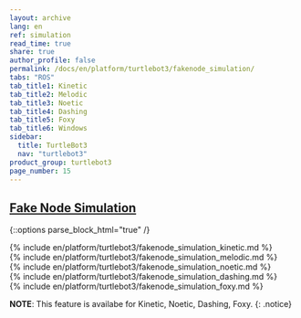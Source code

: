 ```yaml
---
layout: archive
lang: en
ref: simulation
read_time: true
share: true
author_profile: false
permalink: /docs/en/platform/turtlebot3/fakenode_simulation/
tabs: "ROS"
tab_title1: Kinetic
tab_title2: Melodic
tab_title3: Noetic
tab_title4: Dashing
tab_title5: Foxy
tab_title6: Windows
sidebar:
  title: TurtleBot3
  nav: "turtlebot3"
product_group: turtlebot3
page_number: 15
---
```


<!--[dummy Header 1]>
  <h1 id="dummy"><a href="#dummy">Dummy</a></h1>
<![end dummy Header 1]-->

<div style="counter-reset: h1 6"></div>
<div style="counter-reset: h2 3"></div>

## [Fake Node Simulation](#fake-node-simulation)

{::options parse_block_html="true" /}

<section data-id="{{ page.tab_title1 }}" class="tab_contents">
{% include en/platform/turtlebot3/fakenode_simulation_kinetic.md %}
</section>

<section data-id="{{ page.tab_title2 }}" class="tab_contents">
{% include en/platform/turtlebot3/fakenode_simulation_melodic.md %}
</section>

<section data-id="{{ page.tab_title3 }}" class="tab_contents">
{% include en/platform/turtlebot3/fakenode_simulation_noetic.md %}
</section>

<section data-id="{{ page.tab_title4 }}" class="tab_contents">
{% include en/platform/turtlebot3/fakenode_simulation_dashing.md %}
</section>

<section data-id="{{ page.tab_title5 }}" class="tab_contents">
{% include en/platform/turtlebot3/fakenode_simulation_foxy.md %}
</section>

<section data-id="{{ page.tab_title6 }}" class="tab_contents">

**NOTE**: This feature is availabe for Kinetic, Noetic, Dashing, Foxy. 
{: .notice}

</section>
